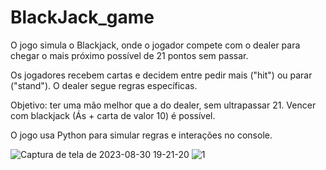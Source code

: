# BlackJack_game
O jogo simula o Blackjack, onde o jogador compete com o dealer para chegar o mais próximo possível de 21 pontos sem passar.

Os jogadores recebem cartas e decidem entre pedir mais ("hit") ou parar ("stand"). O dealer segue regras específicas.

Objetivo: ter uma mão melhor que a do dealer, sem ultrapassar 21. Vencer com blackjack (Ás + carta de valor 10) é possível.

O jogo usa Python para simular regras e interações no console.


![Captura de tela de 2023-08-30 19-21-20](https://github.com/nojirilucas/BlackJack_game/assets/103136574/849148a1-3c9b-47d6-b51a-515c1a7f7a14)
![1](https://github.com/nojirilucas/BlackJack_game/assets/103136574/5f020dd1-803d-49c8-bf95-c0c654097957)

<font-awesome-icon :icon="['fad', 'card-spade']" beat-fade size="xs" style="--fa-primary-color: #000000; --fa-secondary-color: #ffffff;" />
